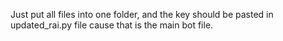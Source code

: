 Just put all files into one folder, and the key should be pasted in updated_rai.py file cause that is the main bot file.
